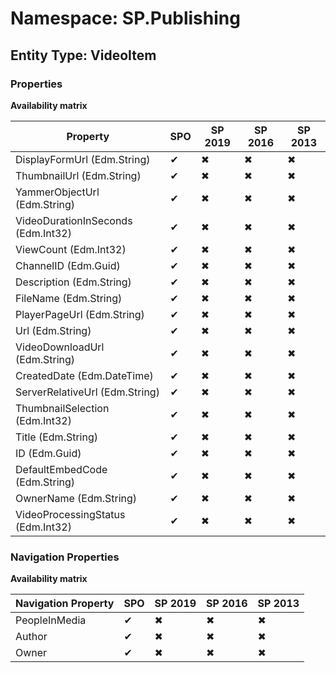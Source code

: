 # Namespace: SP.Publishing
## Entity Type: VideoItem

### Properties

**Availability matrix**

Property | SPO | SP 2019 | SP 2016 | SP 2013
----------|-----|---------|---------|--------
DisplayFormUrl (Edm.String) | ✔ | ✖ | ✖ | ✖
ThumbnailUrl (Edm.String) | ✔ | ✖ | ✖ | ✖
YammerObjectUrl (Edm.String) | ✔ | ✖ | ✖ | ✖
VideoDurationInSeconds (Edm.Int32) | ✔ | ✖ | ✖ | ✖
ViewCount (Edm.Int32) | ✔ | ✖ | ✖ | ✖
ChannelID (Edm.Guid) | ✔ | ✖ | ✖ | ✖
Description (Edm.String) | ✔ | ✖ | ✖ | ✖
FileName (Edm.String) | ✔ | ✖ | ✖ | ✖
PlayerPageUrl (Edm.String) | ✔ | ✖ | ✖ | ✖
Url (Edm.String) | ✔ | ✖ | ✖ | ✖
VideoDownloadUrl (Edm.String) | ✔ | ✖ | ✖ | ✖
CreatedDate (Edm.DateTime) | ✔ | ✖ | ✖ | ✖
ServerRelativeUrl (Edm.String) | ✔ | ✖ | ✖ | ✖
ThumbnailSelection (Edm.Int32) | ✔ | ✖ | ✖ | ✖
Title (Edm.String) | ✔ | ✖ | ✖ | ✖
ID (Edm.Guid) | ✔ | ✖ | ✖ | ✖
DefaultEmbedCode (Edm.String) | ✔ | ✖ | ✖ | ✖
OwnerName (Edm.String) | ✔ | ✖ | ✖ | ✖
VideoProcessingStatus (Edm.Int32) | ✔ | ✖ | ✖ | ✖

### Navigation Properties

**Availability matrix**

Navigation Property | SPO | SP 2019 | SP 2016 | SP 2013
----------|-----|---------|---------|--------
PeopleInMedia | ✔ | ✖ | ✖ | ✖
Author | ✔ | ✖ | ✖ | ✖
Owner | ✔ | ✖ | ✖ | ✖
